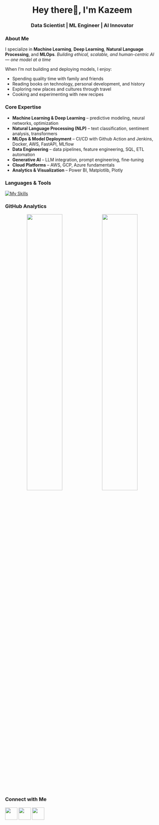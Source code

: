 <h1 align="center">Hey there👋, I'm Kazeem</h1>
<h3 align="center">Data Scientist | ML Engineer | AI Innovator</h3>


### About Me 
I specialize in **Machine Learning**, **Deep Learning**, **Natural Language Processing**, and **MLOps**. *Building ethical, scalable, and human-centric AI — one model at a time*
 
When I’m not building and deploying models, I enjoy:
- Spending quality time with family and friends   
- Reading books on technology, personal development, and history   
- Exploring new places and cultures through travel  
- Cooking and experimenting with new recipes  


### Core Expertise
- **Machine Learning & Deep Learning** – predictive modeling, neural networks, optimization  
- **Natural Language Processing (NLP)** – text classification, sentiment analysis, transformers  
- **MLOps & Model Deployment** – CI/CD with Github Action and Jenkins, Docker, AWS, FastAPI, MLflow  
- **Data Engineering** – data pipelines, feature engineering, SQL, ETL automation  
- **Generative AI** – LLM integration, prompt engineering, fine-tuning  
- **Cloud Platforms** – AWS, GCP, Azure fundamentals  
- **Analytics & Visualization** – Power BI, Matplotlib, Plotly  


### Languages & Tools
[![My Skills](https://skillicons.dev/icons?i=python,pytorch,tensorflow,docker,fastapi,flask,git,mysql,mongodb,linux,aws,html,css,javascript&theme=dark)](https://skillicons.dev)


### GitHub Analytics
<p align="center">
  <img width="48%" src="https://github-readme-stats.vercel.app/api?username=Kazeem-Bello&show_icons=true&theme=tokyonight" />
  <img width="48%" src="https://github-readme-streak-stats.herokuapp.com/?user=Kazeem-Bello&theme=tokyonight" />
</p>


### Connect with Me
<p align="left">
  <a href="https://www.linkedin.com/in/kazeembello/" target="_blank"><img src="https://skillicons.dev/icons?i=linkedin" width="40" height="40" /></a>
  <a href="https://x.com/talinum_b?s=11" target="_blank"><img src="https://skillicons.dev/icons?i=twitter" width="40" height="40" /></a>
  <a href="mailto:bel.kazeem@gmail.com" target="_blank"><img src="https://cdn-icons-png.flaticon.com/512/732/732200.png" width="40" height="40" /></a>
</p>
